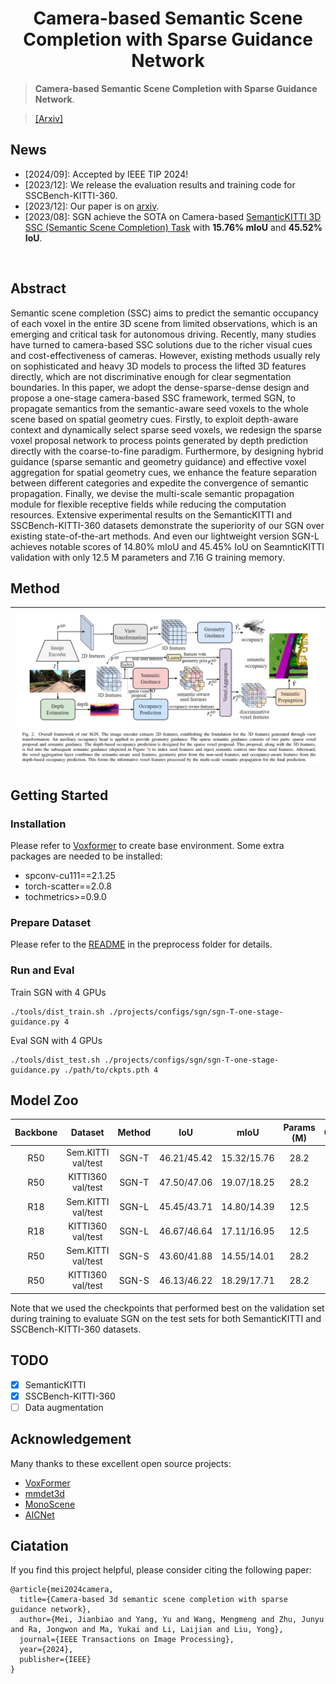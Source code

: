 <div align="center">   
  
# Camera-based Semantic Scene Completion with Sparse Guidance Network
</div>

> **Camera-based Semantic Scene Completion with Sparse Guidance Network**. 

>  [[Arxiv]](https://arxiv.org/pdf/2312.05752.pdf)


## News
- [2024/09]: Accepted by IEEE TIP 2024!
- [2023/12]: We release the evaluation results and training code for SSCBench-KITTI-360.
- [2023/12]: Our paper is on [arxiv](https://arxiv.org/pdf/2312.05752.pdf).
- [2023/08]: SGN achieve the SOTA on Camera-based [SemanticKITTI 3D SSC (Semantic Scene Completion) Task](http://www.semantic-kitti.org/tasks.html#ssc) with **15.76% mIoU** and **45.52% IoU**.
</br>


## Abstract
Semantic scene completion (SSC) aims to predict the semantic occupancy of each voxel in the entire 3D scene from limited observations, which is an emerging and critical task for autonomous driving. Recently, many studies have turned to camera-based SSC solutions due to the richer visual cues and cost-effectiveness of cameras. However, existing methods usually rely on sophisticated and heavy 3D models to process the lifted 3D features directly, which are not discriminative enough for clear segmentation boundaries. In this paper, we adopt the dense-sparse-dense design and propose a one-stage camera-based SSC framework, termed SGN, to propagate semantics from the semantic-aware seed voxels to the whole scene based on spatial geometry cues. Firstly, to exploit depth-aware context and dynamically select sparse seed voxels, we redesign the sparse voxel proposal network to process points generated by depth prediction directly with the coarse-to-fine paradigm. Furthermore, by designing hybrid guidance (sparse semantic and geometry guidance) and effective voxel aggregation for spatial geometry cues, we enhance the feature separation between different categories and expedite the convergence of semantic propagation. Finally, we devise the multi-scale semantic propagation module for flexible receptive fields while reducing the computation resources. Extensive experimental results on the SemanticKITTI and SSCBench-KITTI-360 datasets demonstrate the superiority of our SGN over existing state-of-the-art methods. And even our lightweight version SGN-L achieves notable scores of 14.80\% mIoU and 45.45\% IoU on SeamnticKITTI validation with only 12.5 M parameters and 7.16 G training memory.


## Method

| ![SGN.jpg](./teaser/arch.png) | 
|:--:| 

## Getting Started
### Installation
Please refer to [Voxformer](https://github.com/NVlabs/VoxFormer) to create base environment. Some extra packages are needed to be installed:  
- spconv-cu111==2.1.25  
- torch-scatter==2.0.8  
- tochmetrics>=0.9.0  
### Prepare Dataset
Please refer to the [README](preprocess/README.md) in the preprocess folder for details.
### Run and Eval
  
Train SGN with 4 GPUs 
```
./tools/dist_train.sh ./projects/configs/sgn/sgn-T-one-stage-guidance.py 4
```

Eval SGN with 4 GPUs
```
./tools/dist_test.sh ./projects/configs/sgn/sgn-T-one-stage-guidance.py ./path/to/ckpts.pth 4
```

## Model Zoo
| Backbone | Dataset| Method | IoU| mIoU | Params (M) | Config | Download |
| :---: | :---: | :---: | :---: | :---:| :---: | :---: | :---: |
| R50 | Sem.KITTI val/test| SGN-T |46.21/45.42| 15.32/15.76|28.2 |[config](./projects/configs/sgn/sgn-T-one-stage-guidance.py) |[model](https://drive.google.com/file/d/1cDKX6SpyoAHr-cfmjTRDsNF-3_JgtH3p/view?usp=drive_link) 
| R50 | KITTI360 val/test| SGN-T |47.50/47.06 | 19.07/18.25| 28.2 | [config](./projects/configs/sgn/sgn-T-one-stage-guidance-kitti360.py) |[model](https://drive.google.com/file/d/1pfS_9FPsXuUbT1m2tMqSowFN2iEA6KdB/view?usp=drive_link) 
| R18 | Sem.KITTI val/test| SGN-L | 45.45/43.71| 14.80/14.39| 12.5 |[config](./projects/configs/sgn/sgn-L-one-stage-guidance.py) |[model](https://drive.google.com/file/d/1qcjU-vQEju1ycL6NSmq1o53BuI8iYMaK/view?usp=drive_link)|
| R18 | KITTI360 val/test| SGN-L | 46.67/46.64 | 17.11/16.95 | 12.5 |[config](./projects/configs/sgn/sgn-L-one-stage-guidance-kitti360.py) |[model](https://drive.google.com/file/d/1hdR4gMDK4-NyulFDWUNPcLhEImNie8nI/view?usp=drive_link)|
| R50 | Sem.KITTI val/test| SGN-S | 43.60/41.88| 14.55/14.01| 28.2 |[config](./projects/configs/sgn/sgn-S-one-stage-guidance.py) |[model](https://drive.google.com/file/d/1nSh3b69zymabIKmc0L8gGNaEY7RA95T2/view?usp=drive_link)|
| R50 | KITTI360 val/test| SGN-S |46.13/46.22 |18.29/17.71 | 28.2 | [config](./projects/configs/sgn/sgn-S-one-stage-guidance-kitti360.py) |[model](https://drive.google.com/file/d/1WrvxWCq3EY2zRgLoW6JpLNawyiUr2SdD/view?usp=drive_link)|

Note that we used the checkpoints that performed best on the validation set during training to evaluate SGN on the test sets for both SemanticKITTI and SSCBench-KITTI-360 datasets.
 
## TODO

- [x] SemanticKITTI
- [x] SSCBench-KITTI-360
- [ ] Data augmentation

## Acknowledgement

Many thanks to these excellent open source projects:
- [VoxFormer](https://github.com/NVlabs/VoxFormer)
- [mmdet3d](https://github.com/open-mmlab/mmdetection3d)
- [MonoScene](https://github.com/astra-vision/MonoScene)
- [AICNet](https://github.com/waterljwant/SSC)

## Ciatation

If you find this project helpful, please consider citing the following paper:
```
@article{mei2024camera,
  title={Camera-based 3d semantic scene completion with sparse guidance network},
  author={Mei, Jianbiao and Yang, Yu and Wang, Mengmeng and Zhu, Junyu and Ra, Jongwon and Ma, Yukai and Li, Laijian and Liu, Yong},
  journal={IEEE Transactions on Image Processing},
  year={2024},
  publisher={IEEE}
}
```
